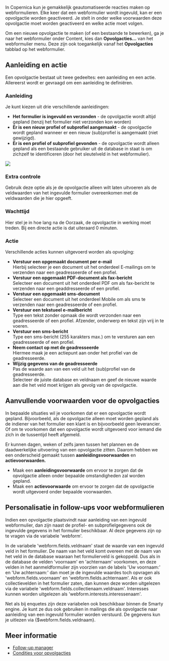 In Copernica kun je gemakkelijk geautomatiseerde reacties maken op
webformulieren. Elke keer dat een webformulier wordt ingevuld, kan er
een opvolgactie worden geactiveerd. Je stelt in onder welke voorwaarden
deze opvolgactie moet worden geactiveerd en welke actie moet volgen.

Om een nieuwe opvolgactie te maken (of een bestaande te bewerken), ga je
naar het webformulier onder Content, kies dan **Opvolgacties...** van
het webformulier menu. Deze zijn ook toegankelijk vanaf het
**Opvolgacties** tabblad op het webformulier.

Aanleiding en actie
-------------------

Een opvolgactie bestaat uit twee gedeeltes: een aanleiding en een actie.
Allereerst wordt er gevraagd om een aanleiding te definiëren.

### Aanleiding

Je kunt kiezen uit drie verschillende aanleidingen:

-   **Het formulier is ingevuld en verzonden** - de opvolgactie wordt
    altijd gepland (tenzij het formulier niet verzonden kon worden)
-   **Er is een nieuw profiel of subprofiel aangemaakt** - de
    opvolgactie wordt gepland wanneer er een nieuw (sub)profiel is
    aangemaakt (niet gewijzigd).
-   **Er is een profiel of subprofiel gevonden** - de opvolgactie wordt
    alleen gepland als een bestaande gebruiker uit de database in staat
    is om zichzelf te identificeren (door het sleutelveld in het
    webformulier).

![](Documentation/opvolgactie.png)

### Extra controle

Gebruik deze optie als je de opvolgactie alleen wilt laten uitvoeren als
de veldwaarden van het ingevulde formulier overeenkomen met de
veldwaarden die je hier opgeeft.

### Wachttijd

Hier stel je in hoe lang na de Oorzaak, de opvolgactie in werking moet
treden. Bij een directe actie is dat uiteraard 0 minuten.

### Actie

Verschillende acties kunnen uitgevoerd worden als opvolging:

-   **Verstuur een opgemaakt document per e-mail**\
     Hierbij selecteer je een document uit het onderdeel E-mailings om
    te verzenden naar een geadresseerde of een profiel.
-   **Verstuur een opgemaakt PDF-document als fax-bericht**\
     Selecteer een document uit het onderdeel PDF om als fax-bericht te
    verzenden naar een geaddresseerde of een profiel.
-   **Verstuur een opgemaakt sms-document**\
     Selecteer een document uit het onderdeel Mobile om als sms te
    verzenden naar een geadresseerde of een profiel.
-   **Verstuur een tekstueel e-mailbericht**\
     Type een tekst zonder opmaak die wordt verzonden naar een
    geadresseerde of een profiel. Afzender, onderwerp en tekst zijn vrij
    in te voeren.
-   **Verstuur een sms-bericht**\
     Type een sms-bericht (255 karakters max.) om te versturen aan een
    geadresseerde of een profiel.
-   **Neem contact op met de geadresseerde**\
     Hiermee maak je een actiepunt aan onder het profiel van de
    geadresseerde.
-   **Wijzig gegevens van de geadresseerde**\
     Pas de waarde aan van een veld uit het (sub)profiel van de
    geadresseerde.\
     Selecteer de juiste database en veldnaam en geef de nieuwe waarde
    aan die het veld moet krijgen als gevolg van de opvolgactie.

Aanvullende voorwaarden voor de opvolgacties
--------------------------------------------

In bepaalde situaties wil je voorkomen dat er een opvolgactie wordt
gepland. Bijvoorbeeld, als de opvolgactie alleen moet worden gepland als
de indiener van het formulier een klant is en bijvoorbeeld geen
leverancier. Of om te voorkomen dat een opvolgactie wordt uitgevoerd
voor iemand die zich in de tussentijd heeft afgemeld.

Er kunnen dagen, weken of zelfs jaren tussen het plannen en de
daadwerkelijke uitvoering van een opvolgactie zitten. Daarom hebben we
een onderscheid gemaakt tussen **aanleidingsvoorwaarden** en
**actievoorwaarden.**

-   Maak een **aanleidingsvoorwaarde** om ervoor te zorgen dat de
    opvolgactie alleen onder bepaalde omstandigheden zal worden gepland.
-   Maak een **actievoorwaarde** om ervoor te zorgen dat de opvolgactie
    wordt uitgevoerd onder bepaalde voorwaarden.

Personalisatie in follow-ups voor webformulieren
------------------------------------------------

Indien een opvolgactie plaatsvindt naar aanleiding van een ingevuld
webformulier, dan zijn naast de profiel- en subprofielgegevens ook de
ingevulde gegevens in het formulier beschikbaar. Al deze gegevens zijn
op te vragen via de variabele 'webform'.

In de variabele 'webform.fields.veldnaam' staat de waarde van een
ingevuld veld in het formulier. De naam van het veld komt overeen met de
naam van het veld in de database waaraan het formulierveld is gekoppeld.
Dus als in de database de velden 'voornaam' en 'achternaam' voorkomen,
en deze velden in het aanmeldformulier zijn voorzien van de labels 'Uw
voornaam:' en 'Uw achternaam:' dan moet je de ingevulde waardes toch
opvragen als 'webform.fields.voornaam' en 'webform.fields.achternaam'.
Als er ook collectievelden in het formulier zaten, dan kunnen deze
worden uitgelezen via de variabele
'webform.fields.collectienaam.veldnaam'. Interesses kunnen worden
uitgelezen als 'webform.interests.interessenaam'.

Net als bij enquetes zijn deze variabelen ook beschikbaar binnen de
Smarty engine. Je kunt ze dus ook gebruiken in mailings die als
opvolgactie naar aanleiding van een ingevuld formulier worden verstuurd.
De gegevens kun je uitlezen via {\$webform.fields.veldnaam}.

Meer informatie
---------------

-   [Follow-up
    manager](http://www.copernica.com/nl/ondersteuning/de-follow-up-manager "De follow-up manager")
-   [Condities voor
    opvolgacties](http://www.copernica.com/nl/ondersteuning/condities-voor-opvolgacties-beperk-het-activeren-of-uitvoeren-van-een-opvolgactie "Condities voor opvolgacties - beperk het activeren of uitvoeren van een opvolgactie")

